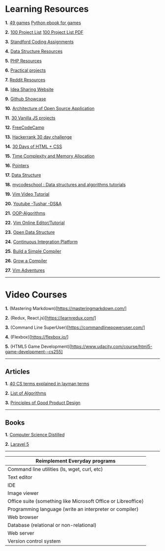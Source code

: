# Learning Resources

**1.** [49 games](http://inventwithpython.com/blog/2012/02/20/i-need-practice-programming-49-ideas-for-game-clones-to-code/) [Python ebook for games](http://inventwithpython.com/inventwithpython_3rd.pdf)

**2.** [100 Project List](http://www.dreamincode.net/forums/topic/78802-martyr2s-mega-project-ideas-list/)
[100 Project List PDF](http://bgmit.com/alex/wp-content/uploads/2015/11/dreamincode.net-Martyr2s-Mega-Project-Ideas-List.pdf)

**3.** [Standford Coding Assignments](http://nifty.stanford.edu/)

**4.** [Data Structure Resources](https://hackr.io/tutorials/learn-data-structures-algorithms)

**5.** [PHP Resources](https://hackr.io/tutorials/learn-php)

**6.** [Practical projects](https://github.com/karan/Projects)

**7.** [Reddit Resources](https://www.reddit.com/r/learnprogramming/wiki/faq#wiki_where_can_i_find_practice_exercises_and_project_ideas.3F)

**8.** [Idea Sharing Website](http://www.ideamachine.io/)

**9.** [Github Showcase](https://github.com/showcases)

**10.** [Architecture of Open Source Application](http://aosabook.org/en/index.html)

**11.** [30 Vanilla JS projects](https://javascript30.com/)

**12.** [FreeCodeCamp](https://www.freecodecamp.org/)

**13.** [Hackerrank 30 day challenge](https://www.hackerrank.com/domains/tutorials/30-days-of-code)

**14.** [30 Days of HTML + CSS](https://www.youtube.com/playlist?list=PLgGbWId6zgaWZkPFI4Sc9QXDmmOWa1v5F)

**15.** [Time Complexity and Memory Allocation](https://www.youtube.com/user/mycodeschool/videos?flow=grid&view=1)

**16.** [Pointers](https://www.youtube.com/playlist?list=PL2_aWCzGMAwLZp6LMUKI3cc7pgGsasm2_)

**17.** [Data Structure](https://www.youtube.com/playlist?list=PL2_aWCzGMAwI3W_JlcBbtYTwiQSsOTa6P)

**18.** [mycodeschool : Data structures and algorithms tutorials](https://www.youtube.com/user/mycodeschool/videos)

**19.** [Vim Video Tutorial](http://derekwyatt.org/vim/tutorials/index.html)

**20.** [Youtube -Tushar -DS&A](https://www.youtube.com/user/tusharroy2525/videos)

**21.** [OOP-Algorithms](http://oopweb.com/Algorithms/Documents/PLDS210/VolumeFrames.html)

**22.** [Vim Online Editor/Tutorial](https://vimtutorplus.herokuapp.com/exercise/1)

**23.** [Open Data Structure](http://opendatastructures.org/)

**24.** [Continuous Integration Platform](https://www.subtle.press/course/poor-mans-ci)

**25.** [Build a Simple Compiler](https://ruslanspivak.com/lsbasi-part1/)

**26.** [Grow a Compiler](http://www.cs.dartmouth.edu/~mckeeman/cs48/mxcom/gem/html/GrowingCompiler.html)

**27.** [Vim Adventures](https://vim-adventures.com/)

-------
# Video Courses

**1.** (Mastering Markdown)[https://masteringmarkdown.com/]

**2.** (Redux, React.js)[https://learnredux.com/]

**3.** (Command Line SuperUser)[https://commandlinepoweruser.com/]

**4.** (Flexbox)[https://flexbox.io/]

**5.** (HTML5 Game Development)[https://www.udacity.com/course/html5-game-development--cs255]

-------
## Articles

**1.** [40 CS terms explained in layman terms](http://carlcheo.com/compsci)

**2.** [List of Algorithms](https://www.wikiwand.com/en/List_of_algorithms)

**3.** [Principles of Good Product Design](https://stephenhaunts.com/2013/12/11/dieter-rams-10-principles-of-good-product-design/)

-------
## Books

**1.** [Computer Science Distilled](https://www.amazon.com/Computer-Science-Distilled-Computational-Problems/dp/0997316004)

**2.** [Laravel 5](https://www.tutorialspoint.com/laravel/laravel_tutorial.pdf)

-------

| Reimplement Everyday programs                                 |
|---------------------------------------------------------------|
| Command line utilities (ls, wget, curl, etc)                  |
| Text editor                                                   |
| IDE                                                           |
| Image viewer                                                  |
| Office suite (something like Microsoft Office or Libreoffice) |
| Programming language (write an interpreter or compiler)       |
| Web browser                                                   |
| Database (relational or non-relational)                       |
| Web server                                                    |
| Version control system                                        |


